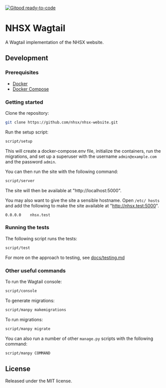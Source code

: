 [![Gitpod ready-to-code](https://img.shields.io/badge/Gitpod-ready--to--code-blue?logo=gitpod)](https://gitpod.io/#https://github.com/nhsx/nhsx-website)

# NHSX Wagtail

A Wagtail implementation of the NHSX website.

## Development

### Prerequisites

- [Docker](https://www.docker.com/get-started)
- [Docker Compose](https://docs.docker.com/compose/)

### Getting started

Clone the repository:

```bash
git clone https://github.com/nhsx/nhsx-website.git
```

Run the setup script:

```bash
script/setup
```

This will create a docker-compose.env file, initialize the
containers, run the migrations, and set up a superuser with the
username `admin@example.com` and the password `admin`.

You can then run the site with the following command:

```bash
script/server
```

The site will then be available at "http://localhost:5000".

You may also want to give the site a sensible hostname. Open `/etc/
hosts` and add the following to make the site available at
"http://nhsx.test:5000".

```text
0.0.0.0    nhsx.test
```

### Running the tests

The following script runs the tests:

```bash
script/test
```

For more on the approach to testing, see [docs/testing.md](https://github.com/nhsx/nhsx-website/blob/dev/docs/testing.md)

### Other useful commands

To run the Wagtail console:

```bash
script/console
```

To generate migrations:

```bash
script/manpy makemigrations
```

To run migrations:

```bash
script/manpy migrate
```

You can also run a number of other `manage.py` scripts with
the following command:

```bash
script/manpy COMMAND
```

## License

Released under the MIT license.
